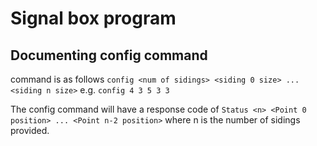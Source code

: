 # Signal box program

## Documenting config command
command is as follows
`config <num of sidings> <siding 0 size> ... <siding n size>`
e.g. `config 4 3 5 3 3`

The config command will have a response code of `Status <n> <Point 0 position> ... <Point n-2 position>` where n
is the number of sidings provided.

